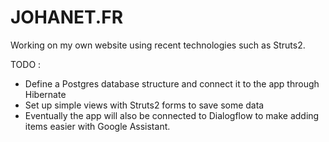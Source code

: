 # JOHANET.FR

Working on my own website using recent technologies such as Struts2.

TODO :
- Define a Postgres database structure and connect it to the app through Hibernate
- Set up simple views with Struts2 forms to save some data
- Eventually the app will also be connected to Dialogflow to make adding items easier with Google Assistant.
